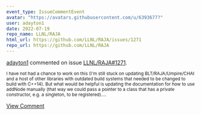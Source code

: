 ```yaml
---
event_type: IssueCommentEvent
avatar: "https://avatars.githubusercontent.com/u/6393677?"
user: adayton1
date: 2022-07-19
repo_name: LLNL/RAJA
html_url: https://github.com/LLNL/RAJA/issues/1271
repo_url: https://github.com/LLNL/RAJA
---
```


<a href='https://github.com/adayton1' target='_blank'>adayton1</a> commented on issue <a href='https://github.com/LLNL/RAJA/issues/1271' target='_blank'>LLNL/RAJA#1271</a>.

<small>I have not had a chance to work on this (I'm still stuck on updating BLT/RAJA/Umpire/CHAI and a host of other libraries with outdated build systems that needed to be changed to build with C++14). But what would be helpful is updating the documentation for how to use addNode manually (that way we could pass a pointer to a class that has a private constructor, e.g. a singleton, to be registered)....</small>

<a href='https://github.com/LLNL/RAJA/issues/1271' target='_blank'>View Comment</a>
